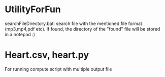 # UtilityForFun

searchFileDirectory.bat: search file with the mentioned file format (mp3,mp4,pdf etc). If found, the directory of the "found" file will be stored in a notepad :)

# Heart.csv, heart.py

For running compute script with multiple output file
